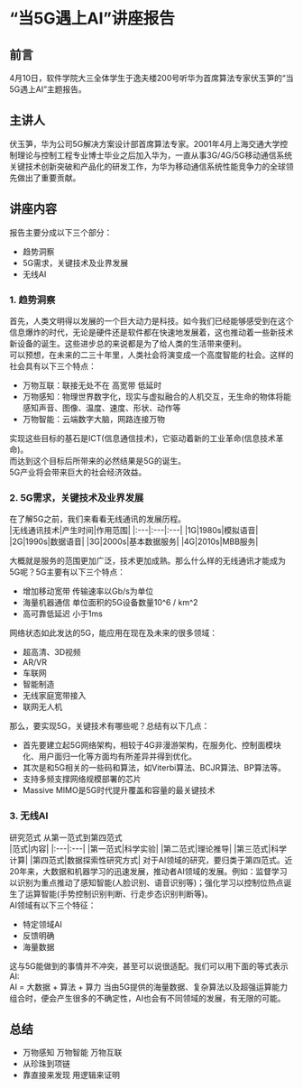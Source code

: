 # “当5G遇上AI”讲座报告
## 前言
4月10日，软件学院大三全体学生于逸夫楼200号听华为首席算法专家伏玉笋的“当5G遇上AI”主题报告。
## 主讲人
伏玉笋，华为公司5G解决方案设计部首席算法专家。2001年4月上海交通大学控制理论与控制工程专业博士毕业之后加入华为，一直从事3G/4G/5G移动通信系统关键技术创新突破和产品化的研发工作，为华为移动通信系统性能竞争力的全球领先做出了重要贡献。
## 讲座内容
报告主要分成以下三个部分：
* 趋势洞察
* 5G需求，关键技术及业界发展
* 无线AI
### 1.  趋势洞察
首先，人类文明得以发展的一个巨大动力是科技。如今我们已经能够感受到在这个信息爆炸的时代，无论是硬件还是软件都在快速地发展着，这也推动着一些新技术新设备的诞生。这些进步总的来说都是为了给人类的生活带来便利。  
可以预想，在未来的二三十年里，人类社会将演变成一个高度智能的社会。这样的社会具有以下三个特点：
* 万物互联：联接无处不在 高宽带 低延时
* 万物感知：物理世界数字化，现实与虚拟融合的人机交互，无生命的物体将能感知声音、图像、温度、速度、形状、动作等
* 万物智能：云端数字大脑，网路连接万物

实现这些目标的基石是ICT(信息通信技术)，它驱动着新的工业革命(信息技术革命)。  
而达到这个目标后所带来的必然结果是5G的诞生。  
5G产业将会带来巨大的社会经济效益。
### 2.  5G需求，关键技术及业界发展
在了解5G之前，我们来看看无线通讯的发展历程。  
|无线通讯技术|产生时间|作用范围|
|:---|:---|:---|
|1G|1980s|模拟语音|
|2G|1990s|数据语音|
|3G|2000s|基本数据服务|
|4G|2010s|MBB服务|  

大概就是服务的范围更加广泛，技术更加成熟。那么什么样的无线通讯才能成为5G呢？5G主要有以下三个特点：
* 增加移动宽带 传输速率以Gb/s为单位
* 海量机器通信 单位面积的5G设备数量10^6 / km^2
* 高可靠低延迟 小于1ms  

网络状态如此发达的5G，能应用在现在及未来的很多领域：
* 超高清、3D视频
* AR/VR
* 车联网
* 智能制造
* 无线家庭宽带接入
* 联网无人机

那么，要实现5G，关键技术有哪些呢？总结有以下几点：
* 首先要建立起5G网络架构，相较于4G非漫游架构，在服务化、控制面模块化、用户面归一化等方面均有所差异并得到优化。
* 其次是和5G相关的一些码和算法，如Viterbi算法、BCJR算法、BP算法等。
* 支持多频支撑网络规模部署的芯片
* Massive MIMO是5G时代提升覆盖和容量的最关键技术
### 3.  无线AI
研究范式 从第一范式到第四范式  
|范式|内容|
|:---|:---|
|第一范式|科学实验|
|第二范式|理论推导|
|第三范式|科学计算|
|第四范式|数据探索性研究方式|
对于AI领域的研究，要归类于第四范式。近20年来，大数据和机器学习的迅速发展，推动者AI领域的发展。例如：监督学习以识别为重点推动了感知智能(人脸识别、语音识别等)；强化学习以控制位热点诞生了运算智能(手势控制识别判断、行走步态识别判断等)。  
AI领域有以下三个特征：
* 特定领域AI
* 反馈明确
* 海量数据

这与5G能做到的事情并不冲突，甚至可以说很适配。我们可以用下面的等式表示AI:  
AI = 大数据 + 算法 + 算力
当由5G提供的海量数据、复杂算法以及超强运算能力组合时，便会产生很多的不确定性，AI也会有不同领域的发展，有无限的可能。

## 总结
* 万物感知 万物智能 万物互联 
* 从珍珠到项链
* 靠直接来发现 用逻辑来证明
